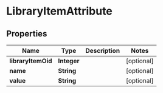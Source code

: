 
# LibraryItemAttribute

## Properties
Name | Type | Description | Notes
------------ | ------------- | ------------- | -------------
**libraryItemOid** | **Integer** |  |  [optional]
**name** | **String** |  |  [optional]
**value** | **String** |  |  [optional]



